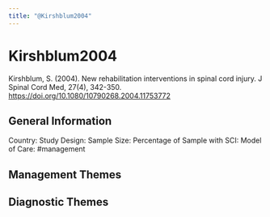 ```yaml
---
title: "@Kirshblum2004"
---
```


# Kirshblum2004
Kirshblum, S. (2004). New rehabilitation interventions in spinal cord injury. J Spinal Cord Med, 27(4), 342-350. https://doi.org/10.1080/10790268.2004.11753772 

## General Information
Country: 
Study Design: 
Sample Size: 
Percentage of Sample with SCI:
Model of Care: #management 

## Management Themes


## Diagnostic Themes

